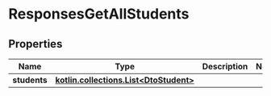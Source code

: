 
# ResponsesGetAllStudents

## Properties
| Name | Type | Description | Notes |
| ------------ | ------------- | ------------- | ------------- |
| **students** | [**kotlin.collections.List&lt;DtoStudent&gt;**](DtoStudent.md) |  |  |



